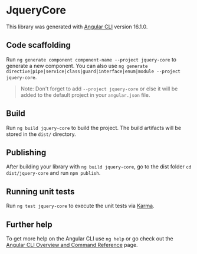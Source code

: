 # JqueryCore

This library was generated with [Angular CLI](https://github.com/angular/angular-cli) version 16.1.0.

## Code scaffolding

Run `ng generate component component-name --project jquery-core` to generate a new component. You can also use `ng generate directive|pipe|service|class|guard|interface|enum|module --project jquery-core`.
> Note: Don't forget to add `--project jquery-core` or else it will be added to the default project in your `angular.json` file. 

## Build

Run `ng build jquery-core` to build the project. The build artifacts will be stored in the `dist/` directory.

## Publishing

After building your library with `ng build jquery-core`, go to the dist folder `cd dist/jquery-core` and run `npm publish`.

## Running unit tests

Run `ng test jquery-core` to execute the unit tests via [Karma](https://karma-runner.github.io).

## Further help

To get more help on the Angular CLI use `ng help` or go check out the [Angular CLI Overview and Command Reference](https://angular.io/cli) page.
